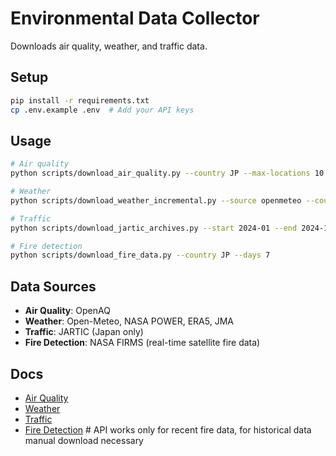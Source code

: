 # Environmental Data Collector

Downloads air quality, weather, and traffic data.

## Setup

```bash
pip install -r requirements.txt
cp .env.example .env  # Add your API keys
```

## Usage

```bash
# Air quality
python scripts/download_air_quality.py --country JP --max-locations 10 --parallel

# Weather  
python scripts/download_weather_incremental.py --source openmeteo --country JP --start 2024-01-01 --end 2024-01-31

# Traffic
python scripts/download_jartic_archives.py --start 2024-01 --end 2024-12

# Fire detection
python scripts/download_fire_data.py --country JP --days 7
```

## Data Sources

- **Air Quality**: OpenAQ
- **Weather**: Open-Meteo, NASA POWER, ERA5, JMA
- **Traffic**: JARTIC (Japan only)
- **Fire Detection**: NASA FIRMS (real-time satellite fire data)

## Docs

- [Air Quality](docs/AIR_QUALITY.md)
- [Weather](docs/WEATHER.md)
- [Traffic](docs/TRAFFIC.md)
- [Fire Detection](docs/FIRE_DETECTION.md) # API works only for recent fire data, for historical data manual download necessary